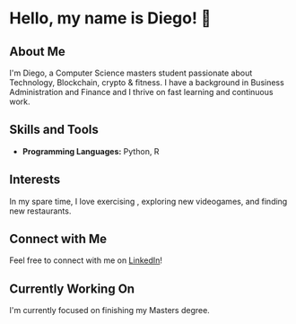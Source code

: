 <!DOCTYPE html>
<html lang="en">

<head>
  <meta charset="UTF-8">
  <title>GitHub Profile README</title>
</head>

<body>

  <h1>Hello, my name is Diego! 👋</h1>

  <h2>About Me</h2>
  <p>
    I'm Diego, a Computer Science masters student passionate about Technology, Blockchain, crypto & fitness. I have a background in Business Administration and Finance and I thrive on fast learning and continuous work.
  </p>

  <h2>Skills and Tools</h2>
  <ul>
    <li><strong>Programming Languages:</strong> Python, R </li>
   
  </ul>

  <h2>Interests</h2>
  <p>
    In my spare time, I love exercising , exploring new videogames, and finding new restaurants.
  </p>

  <h2>Connect with Me</h2>
  <p>
    Feel free to connect with me on <a href=https://www.linkedin.com/in/diego-gerlach-38308bb2/>LinkedIn</a>!
  </p>

  <h2>Currently Working On</h2>
  <p>
    I'm currently focused on finishing my Masters degree.
  </p>

</body>

</html>
